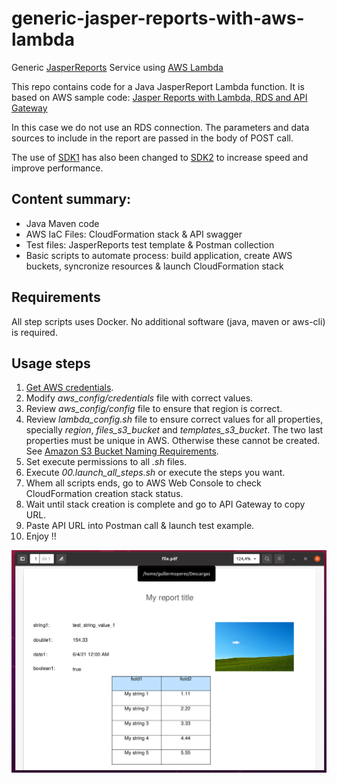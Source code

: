 # generic-jasper-reports-with-aws-lambda
Generic [JasperReports](https://community.jaspersoft.com/project/jasperreports-library) Service using [AWS Lambda](https://aws.amazon.com/es/lambda/)

This repo contains code for a Java JasperReport Lambda function.
It is based on AWS sample code: [Jasper Reports with Lambda, RDS and API Gateway](https://github.com/aws-samples/jasper-reports-with-lambda-rds)

In this case we do not use an RDS connection. The parameters and data sources to include in the report are passed in the body of POST call.

The use of [SDK1](https://github.com/aws/aws-sdk-java) has also been changed to [SDK2](https://github.com/aws/aws-sdk-java-v2) to increase speed and improve performance.

## Content summary:

* Java Maven code
* AWS IaC Files: CloudFormation stack & API swagger
* Test files: JasperReports test template & Postman collection
* Basic scripts to automate process: build application, create AWS buckets, syncronize resources & launch CloudFormation stack

## Requirements

All step scripts uses Docker. No additional software (java, maven or aws-cli) is required.

## Usage steps

1. [Get AWS credentials](https://docs.aws.amazon.com/en_en/general/latest/gr/aws-sec-cred-types.html#access-keys-and-secret-access-keys).
2. Modify *aws_config/credentials* file with correct values.
3. Review *aws_config/config* file to ensure that region is correct.
4. Review *lambda_config.sh* file to ensure correct values for all properties, specially *region*, *files_s3_bucket* and *templates_s3_bucket*. The two last properties must be unique in AWS. Otherwise these cannot be created. See [Amazon S3 Bucket Naming Requirements](https://docs.aws.amazon.com/awscloudtrail/latest/userguide/cloudtrail-s3-bucket-naming-requirements.html).
5. Set execute permissions to all *.sh* files.
6. Execute *00.launch_all_steps.sh* or execute the steps you want.
7. Whem all scripts ends, go to AWS Web Console to check CloudFormation creation stack status.
8. Wait until stack creation is complete and go to API Gateway to copy URL.
9. Paste API URL into Postman call & launch test example.
10. Enjoy !!

![snapshot](lambda_test/snapshot.png)
